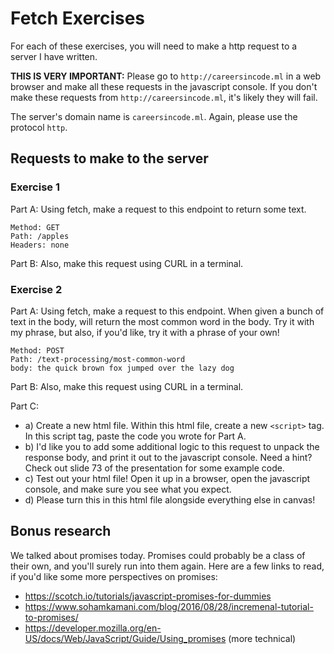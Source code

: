 # Fetch Exercises

For each of these exercises, you will need to make a http request to a server I have written.

**THIS IS VERY IMPORTANT:** Please go to `http://careersincode.ml` in a web browser and make all these requests in the
javascript console. If you don't make these requests from `http://careersincode.ml`, it's likely they will fail.

The server's domain name is `careersincode.ml`. Again, please use the protocol `http`.

## Requests to make to the server

### Exercise 1

Part A: Using fetch, make a request to this endpoint to return some text.
```
Method: GET
Path: /apples
Headers: none
```
Part B: Also, make this request using CURL in a terminal.

### Exercise 2

Part A: Using fetch, make a request to this endpoint. When given a bunch of text in the body, will return the most common word in the body. Try it with my phrase, but also, if you'd like, try it with a phrase of
your own!
```
Method: POST
Path: /text-processing/most-common-word
body: the quick brown fox jumped over the lazy dog
```

Part B: Also, make this request using CURL in a terminal.

Part C:
- a) Create a new html file. Within this html file, create a new `<script>` tag. In this script tag, paste the code you wrote for Part A.
- b) I'd like you to add some additional logic to this request to unpack the response body, and print it out to the javascript console. Need a hint? Check out slide 73 of the presentation for some example code.
- c) Test out your html file! Open it up in a browser, open the javascript console, and make sure you see what you expect.
- d) Please turn this in this html file alongside everything else in canvas!

## Bonus research
We talked about promises today. Promises could probably be a class of their own, and you'll surely
run into them again. Here are a few links to read, if you'd like some more perspectives on promises:
- https://scotch.io/tutorials/javascript-promises-for-dummies
- https://www.sohamkamani.com/blog/2016/08/28/incremenal-tutorial-to-promises/
- https://developer.mozilla.org/en-US/docs/Web/JavaScript/Guide/Using_promises (more technical)
